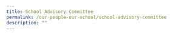```yaml
---
title: School Advisory Committee
permalink: /our-people-our-school/school-advisory-committee
description: ""
---
```

